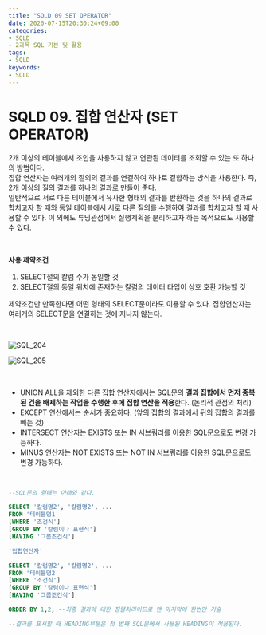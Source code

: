 ```yaml
---
title: "SQLD 09 SET OPERATOR"
date: 2020-07-15T20:30:24+09:00
categories:
- SQLD
- 2과목 SQL 기본 및 활용
tags:
- SQLD
keywords:
- SQLD
---
```


<!--more-->

# SQLD 09. 집합 연산자 (SET OPERATOR)

2개 이상의 테이블에서 조인을 사용하지 않고 연관된 데이터를 조회할 수 있는 또 하나의 방법이다.   
집합 연산자는 여러개의 질의의 결과를 연결하여 하나로 결합하는 방식을 사용한다. 즉, 2개 이상의 질의 결과를 하나의 결과로 만들어 준다.   
일반적으로 서로 다른 테이블에서 유사한 형태의 결과를 반환하는 것을 하나의 결과로 합치고자 할 때와 동일 테이블에서 서로 다른 질의를 수행하여 결과를 합치고자 할 때 사용할 수 있다. 이 외에도 튜닝관점에서 실행계획을 분리하고자 하는 목적으로도 사용할 수 있다.   

&nbsp;

**사용 제약조건**
1. SELECT절의 칼럼 수가 동일할 것
2. SELECT절의 동일 위치에 존재하는 칼럼의 데이터 타입이 상호 호환 가능할 것   

제약조건만 만족한다면 어떤 형태의 SELECT문이라도 이용할 수 있다. 집합연산자는 여러개의 SELECT문을 연결하는 것에 지나지 않는다.   


&nbsp;

![SQL_204](https://user-images.githubusercontent.com/28701069/87540740-250d7d80-c6db-11ea-87d2-02a81adb2673.jpg)

![SQL_205](https://user-images.githubusercontent.com/28701069/87540895-58e8a300-c6db-11ea-8899-2eb2aa51ced1.jpg)

&nbsp;

- UNION ALL을 제외한 다른 집합 연산자에서는 SQL문의 **결과 집합에서 먼저 중복된 건을 배제하는 작업을 수행한 후에 집합 연산을 적용**한다. (논리적 관점의 처리)   
- EXCEPT 연산에서는 순서가 중요하다. (앞의 집합의 결과에서 뒤의 집합의 결과를 빼는 것)    
- INTERSECT 연산자는 EXISTS 또는 IN 서브쿼리를 이용한 SQL문으로도 변경 가능하다.
- MINUS 연산자는 NOT EXISTS 또는 NOT IN 서브쿼리를 이용한 SQL문으로도 변경 가능하다.   

&nbsp;

```sql
--SQL문의 형태는 아래와 같다.

SELECT '칼럼명2', '칼럼명2', ...
FROM '테이블명1'
[WHERE '조건식']
[GROUP BY '칼럼이나 표현식']
[HAVING '그룹조건식']

'집합연산자'

SELECT '칼럼명2', '칼럼명2', ...
FROM '테이블명2'
[WHERE '조건식']
[GROUP BY '칼럼이나 표현식']
[HAVING '그룹조건식']

ORDER BY 1,2; --최종 결과에 대한 정렬처리이므로 맨 마지막에 한번만 기술

--결과를 표시할 때 HEADING부분은 첫 번째 SQL문에서 사용된 HEADING이 적용된다.
```

